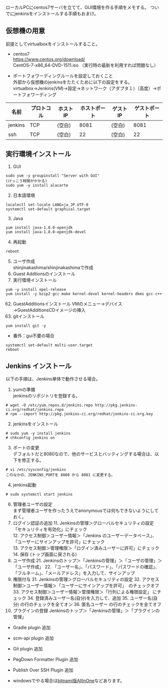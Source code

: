 ローカルPCにcentos7サーバを立てて、GUI環境を作る手順をメモする。
ついでにjenkinsをインストールする手順もおまけ。

## 仮想機の用意

前提としてvirtualboxをインストールすること。

* centos7  
https://www.centos.org/download/  
CentOS-7-x86_64-DVD-1511.iso
（実行時の最新を利用すれば問題なし）

* ポートフォワーディングルールを設定しておくこと  
外部から仮想機のjenkinsをたたくために以下の設定をする。  
virtualbox->Jenkins(VM)->設定->ネットワーク（アダプタ１）（高度）->ポートフォワーディング  

|名前|プロトコル|ホストIP|ホストポート|ゲストIP |ゲストポート|
|---|---|---|---|---|---|
|jenkins|TCP|(空白) |8081|(空白) |8081|
|ssh|TCP|(空白) |22|(空白) |22|



## 実行環境インストール

1. GUI  
```
sudo yum -y groupinstall "Server with GUI"
(けっこう時間がかかる)
sudo yum -y install alacarte
```  
2. 日本語環境  
```
localectl set-locale LANG=ja_JP.UTF-8
systemctl set-default graphical.target
```
3. Java  
```
yum install java-1.8.0-openjdk
yum install java-1.8.0-openjdk-devel
```
4. 再起動  
```
reboot
```
5. ユーザ作成  
shinjinakashima/shinjinakashimaで作成  
6. Guest Addtionsのインストール  
  61. 実行環境インストール
  ```
  yum -y install epel-release
  yum install -y bzip2 gcc make kernel-devel kernel-headers dkms gcc-c++
  ```
  62. GuestAdditionsインストール
      VMのメニュー→デバイス→GuestAdditionsCDイメージの挿入  
7. gitインストール
```
yum install git -y
```


* 番外：gui不要の場合
```
systemctl set-default multi-user.target
reboot
```

## Jenkins インストール

以下の手順は、Jenkins単体で動作させる場合。

1. yumの準備  
jenkinsのリポジトリを登録する。
```
# wget -O /etc/yum.repos.d/jenkins.repo http://pkg.jenkins-ci.org/redhat/jenkins.repo
# rpm --import http://pkg.jenkins-ci.org/redhat/jenkins-ci.org.key
```
2. jenkinsをインストール
```
# sudo yum -y install jenkins
# chkconfig jenkins on
```
3. ポートの変更  
デフォルトだと8080なので、他のサービスとバッティングする場合は、以下を修正する。  
```
# vi /etc/sysconfig/jenkins
このなかの、JENKINS_PORTを 8080 から 8081 に変更する。
```
4. jenkins起動
```
# sudo systemctl start jenkins
```
6. 管理者ユーザの設定  
まず管理者ユーザを作ったうえでanonymousでは何もできないようにしておく。  
  1. ログイン認証の追加
    11. Jenkinsの管理＞グローバルセキュリティの設定  
  「セキュリティを有効化」にチェック  
    12. アクセス制御＞ユーザー情報＞「Jenkins のユーザーデータベース」、「ユーザーにサインアップを許可」にチェック  
    13. アクセス制御＞管理権限＞「ログイン済みユーザーに許可」にチェック  
    14. 保存 (トップ画面に戻される)  
  2. ユーザ作成
    21. Jenkinsのトップ＞「Jenkinsの管理」＞「ユーザの管理」＞「ユーザ作成」
    22. 「ユーザー名」、「パスワード」、「パスワードの確認」、「フルネーム」、「メールアドレス」を入力して、サインアップ
  3. 権限付与
    31. Jenkinsの管理＞グローバルセキュリティの設定
    32. アクセス制御＞ユーザー情報＞「ユーザーにサインアップを許可」　のチェックオフ
    33. アクセス制御＞ユーザー情報＞管理権限＞「行列による権限設定」 にチェック
    34. 登録済みユーザー名(自分)を入力して、追加
    35. ユーザー名(自分) の行のチェックを全てオン
    36. 匿名ユーザー の行のチェックを全てオフ
7. プラグインの登録
Jenkinsのトップ＞「Jenkinsの管理」＞「プラグインの管理」
  * Gradle plugin 追加
  * scm-api plugin 追加
  * Git plugin 追加
  * PegDown Formatter Plugin 追加
  * Publish Over SSH Plugin 追加


* windowsでやる場合は[bitnami版AllInOne](https://bitnami.com/stack/jenkins/installer#windows)などあります。
